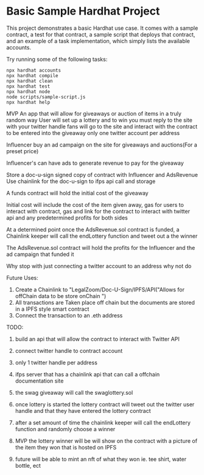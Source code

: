# Basic Sample Hardhat Project

This project demonstrates a basic Hardhat use case. It comes with a sample contract, a test for that contract, a sample script that deploys that contract, and an example of a task implementation, which simply lists the available accounts.

Try running some of the following tasks:

```shell
npx hardhat accounts
npx hardhat compile
npx hardhat clean
npx hardhat test
npx hardhat node
node scripts/sample-script.js
npx hardhat help
```

MVP
An app that will allow for giveaways or auction of items in a truly random way
User will set up a lottery and to win you must reply to the site with your twitter handle
fans will go to the site and interact with the contract to be entered into the giveaway
only one twitter account per address

Influencer buy an ad campaign on the site for giveaways and auctions(For a preset price)

Influencer's can have ads to generate revenue to pay for the giveaway

Store a doc-u-sign signed copy of contract with Influencer and AdsRevenue
Use chainlink for the doc-u-sign to ifps api call and storage

A funds contract will hold the initial cost of the giveaway

Initial cost will include the cost of the item given away, gas for users to interact with contract,
gas and link for the contract to interact with twitter api and any predetermined profits for both sides

At a determined point once the AdsRevenue.sol contract is funded, a Chainlink keeper will call the endLottery function and tweet out a the winner

The AdsRevenue.sol contract will hold the profits for the Influencer and the ad campaign that funded it

Why stop with just connecting a twitter account to an address why not do

Future Uses:

1.  Create a Chainlink to "LegalZoom/Doc-U-Sign/IPFS/API("Allows for offChain data to be store onChain ")
2.  All transactions are Taken place off chain but the documents are stored in a IPFS style smart contract
3.  Connect the transaction to an .eth address

TODO:

1. build an api that will allow the contract to interact with Twitter API
2. connect twitter handle to contract account
3. only 1 twitter handle per address

4. ifps server that has a chainlink api that can call a offchain documentation site

5. the swag giveaway will call the swaglottery.sol
6. once lottery is started the lottery contract will tweet out the twitter user handle and that they have entered the lottery contract
7. after a set amount of time the chainlink keeper will call the endLottery function and randomly choose a winner
8. MVP the lottery winner will be will show on the contract with a picture of the item they won that is hosted on IPFS
9. future will be able to mint an nft of what they won ie. tee shirt, water bottle, ect
